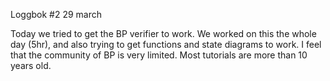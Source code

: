 Loggbok #2 29 march

Today we tried to get the BP verifier to work. We worked on this the whole day (5hr),
and also trying to get functions and state diagrams to work. 
I feel that the community of BP is very limited. Most tutorials are more than 10 years old.